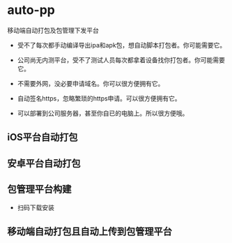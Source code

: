 # auto-pp
移动端自动打包及包管理下发平台

  * 受不了每次都手动编译导出ipa和apk包，想自动脚本打包者。你可能需要它。
  * 公司尚无内测平台，受不了测试人员每次都拿着设备找你打包者。你可能需要它。
  
  * 不需要外网，没必要申请域名。你可以很方便拥有它。
  * 自动签名https，忽略繁琐的https申请。可以很方便拥有它。
  * 可以部署到公司服务器，甚至你自已的电脑上。所以很方便哦。

## iOS平台自动打包

## 安卓平台自动打包

## 包管理平台构建
  * 扫码下载安装

## 移动端自动打包且自动上传到包管理平台
